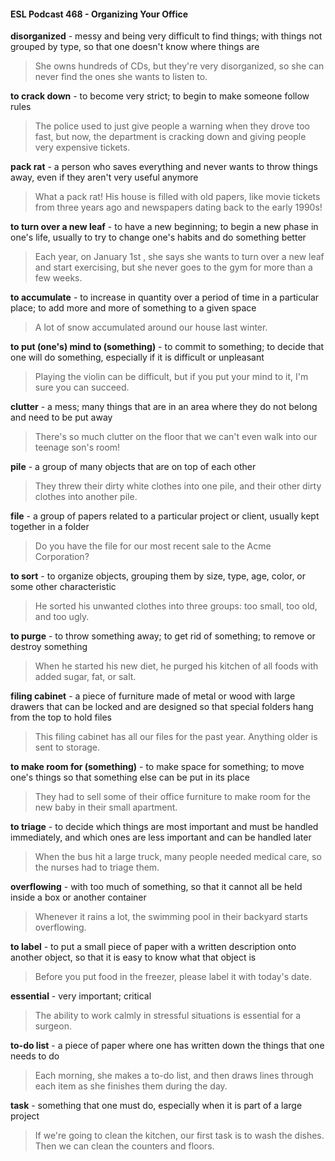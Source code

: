 #### ESL Podcast 468 - Organizing Your Office

**disorganized** - messy and being very difficult to find things; with things not
grouped by type, so that one doesn't know where things are

> She owns hundreds of CDs, but they're very disorganized, so she can never
find the ones she wants to listen to.

**to crack down** - to become very strict; to begin to make someone follow rules

> The police used to just give people a warning when they drove too fast, but
now, the department is cracking down and giving people very expensive tickets.

**pack rat** - a person who saves everything and never wants to throw things
away, even if they aren't very useful anymore

> What a pack rat! His house is filled with old papers, like movie tickets from
three years ago and newspapers dating back to the early 1990s!

**to turn over a new leaf** - to have a new beginning; to begin a new phase in
one's life, usually to try to change one's habits and do something better

> Each year, on January 1st
, she says she wants to turn over a new leaf and start
exercising, but she never goes to the gym for more than a few weeks.

**to accumulate** - to increase in quantity over a period of time in a particular
place; to add more and more of something to a given space

> A lot of snow accumulated around our house last winter.

**to put (one's) mind to (something)** - to commit to something; to decide that
one will do something, especially if it is difficult or unpleasant

> Playing the violin can be difficult, but if you put your mind to it, I'm sure you can
succeed.

**clutter** - a mess; many things that are in an area where they do not belong and
need to be put away

> There's so much clutter on the floor that we can't even walk into our teenage
son's room!

**pile** - a group of many objects that are on top of each other

> They threw their dirty white clothes into one pile, and their other dirty clothes
into another pile.

**file** - a group of papers related to a particular project or client, usually kept
together in a folder

> Do you have the file for our most recent sale to the Acme Corporation?

**to sort** - to organize objects, grouping them by size, type, age, color, or some
other characteristic

> He sorted his unwanted clothes into three groups: too small, too old, and too
ugly.

**to purge** - to throw something away; to get rid of something; to remove or
destroy something

> When he started his new diet, he purged his kitchen of all foods with added
sugar, fat, or salt.

**filing cabinet** - a piece of furniture made of metal or wood with large drawers
that can be locked and are designed so that special folders hang from the top to
hold files

> This filing cabinet has all our files for the past year. Anything older is sent to
storage.

**to make room for (something)** - to make space for something; to move one's
things so that something else can be put in its place

> They had to sell some of their office furniture to make room for the new baby in
their small apartment.

**to triage** - to decide which things are most important and must be handled
immediately, and which ones are less important and can be handled later

> When the bus hit a large truck, many people needed medical care, so the
nurses had to triage them.

**overflowing** - with too much of something, so that it cannot all be held inside a
box or another container

> Whenever it rains a lot, the swimming pool in their backyard starts overflowing.

**to label** - to put a small piece of paper with a written description onto another
object, so that it is easy to know what that object is

> Before you put food in the freezer, please label it with today's date.

**essential** - very important; critical

> The ability to work calmly in stressful situations is essential for a surgeon.

**to-do list** - a piece of paper where one has written down the things that one
needs to do

> Each morning, she makes a to-do list, and then draws lines through each item
as she finishes them during the day.

**task** - something that one must do, especially when it is part of a large project

> If we're going to clean the kitchen, our first task is to wash the dishes. Then we
can clean the counters and floors.


